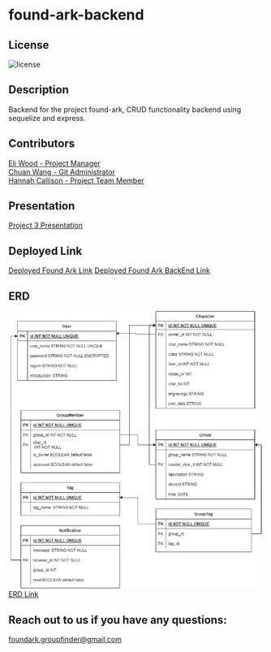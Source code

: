 # found-ark-backend

## License

![license](https://img.shields.io/badge/MIT-blue)

## Description

Backend for the project found-ark, CRUD functionality backend using sequelize and express.


## Contributors

[Eli Wood - Project Manager](https://github.com/MrEliWood)
<br>
[Chuan Wang - Git Administrator](https://github.com/chuanw101)
<br>
[Hannah Callison - Project Team Member](https://github.com/hannahcallison)

## Presentation
[Project 3 Presentation](https://docs.google.com/presentation/d/1NXK11FdoPJut3aMADcWJPN4QUTZq5fXoIUo3dQ_YX0E/edit?usp=sharing)

## Deployed Link
[Deployed Found Ark Link](https://found-ark.herokuapp.com/)
[Deployed Found Ark BackEnd Link](https://found-ark-backend.herokuapp.com/)

## ERD
![ErdIMAGE](/erd.png)<br>
[ERD Link](https://viewer.diagrams.net/?tags=%7B%7D&highlight=0000ff&edit=_blank&layers=1&nav=1#R7Z1bc9o4FMc%2FDY%2FtWDbm8hhImnY3Tbu5zLZPGRUr4K6xGFk0ST%2F9SsYXiAy1iPFF0kwnxcIIo%2FO3fjpHR3LPmS6fLwlcLT5jDwU92%2FKee855z7Zta2Cz%2F3jJy6YEADspmRPfS8ryglv%2FN0oKraR07Xso2jmRYhxQf7VbOMNhiGZ0pwwSgp92T3vEwe63ruAcCQW3MxiIpf%2F6Hl1sSkeulZd%2FRP58kX4zsJJ3ljA9OSmIFtDDT1tFzkXPmRKM6ebV8nmKAt56abtsPvdhz7vZhREU0jIf%2BI8Onh%2Fux8vh3xe%2F3VH%2F4%2BUDDN8ltfyCwTr5wfcRIskF05e0Fdi1r%2FhLCn%2FwoklEIaGJsRyLFbDmp9AP2UedcxAfBwFcRX58%2BqZk4QfeFXzBa5pWlB5NHv1n5N1sbMXPZWa7YpXxQ175I6v8NrkY%2FjYM%2FHnIXs%2FYL%2BffOCEoYtdyBSOaVpAV3MRNzsvE9kp%2FPCIUPW8VJe13ifASUfLCTkne7SemTMWc2vopV4aTli22VTFKCmGixnlWdW4w9iKxmYT9bMF%2Bh20XN8dkgYn%2Fm1ssSFp4257x8ZO%2FDGDIpA29V0UTHN%2FLsV38IJjiAHOjhzhEgt35SR7BqztI5ogmBSvshzRuB3fC%2FrGWmVrv3Z7LrnXKjkF%2BzP7x0wmd4jCihOmL14GYVZ8QN%2FWE4lVSaYAe0%2FpJ0u789Q9MKV7uFcDBW%2BLPqnhJTV5OBc6pROAIIvj6914ZsN9PfRjcsM4ShvNgY7S474S50QosW9jWWfu%2BbvjXtyxmzfkYxPfiwvc8FJa3h13aHjsGkGv%2FpLK8VaRrgwHri0JI2Q2yDr1IMGp2ncfbuS%2FYmZ1uW5%2Bu79jf6y%2Fx3%2FurK%2Fbf%2FfWnf%2B4vGtZA2k1vzp1EKzjzw%2FnV5pODVyJx6xLJ896b1h5WKppS1dWgGtcgohQirBMiYtA0IgblRVBP54A8P63vjXxwSxtDdT4MBSOv2WD%2BIYRLfr23dzefri%2B7SYpa5KEdGUaGDI2TYdw0GcbqkmFU2hiqkyGNpm1ZeQWj6AkTby8ZLq6nN9%2B%2F3l2cKwyH8grRDg7AlRgzGjycCA%2FAbpoPwBWHlcoQIhe5YQRwxfEgQXMfh%2FsQoSwWZGShHxj6EkNGA4ZTgcFtHgzioFIdMGQiN2AArjhLzO4Kgr31jHI8OGdbhFAXChKS0A4KfXGWYbqABM6oMtkEWZpHXpRmhMTVrCmONr%2FhlBkI6UxCgoFhSQrYY%2FdEGOgbN7HyFIR%2B%2BaC1ZA6CfTIZiF6iSkkI%2Fcr8xEMWkB8OvK6tjq5edBNNGoK8TCSHCMfLplR1deQhmOmmyt1GeVC4bjlQnMxtdMXowYc2gcJ6Ww%2FgmkmnLOdEjA%2FgJzaof9iDi%2B5Qoj6N6OdImuBiCygxapwSCscWTWgxN7MYWZwt4OGUtXZjoh5daIcFx0SZWoAFAJrmgqNwMoJjchGyphBjBbMARpF2TJDQhHZMsCX6AsOEkzGh3zQTbInAYteYkGncMMEWIwM%2BRcuH4FfQwXBSPZrQjgmuWe3YBiYMm2aCTPJ615jgmhWPWVOIQ0CCI%2Fa121RQFgQSQtAOBI64KYYBQe0gsK2mQeCIm2YoA4JM4wYEjjjuiycSdMCAhAy0w0DfNhhoAQacpjHQlxgOdA0DmcYNBvoi7VE4J%2FAX62y3Jw%2BUZYGEFrRjAUi%2F08CgURgMmoYBcMS0E2VokKvc4AA44vDvZ4TDBw9SqAMOZMSgHQ8GojguCV6vDjPhVf%2Ff3vWK%2BdpDKysT1zBuKVnU1JuXJ%2FZLr0sDp%2BrsByYQWA76EusTszunO3skD0TPQKX1iQMTCsyaQgwFmvWJ8jLRbzhgUowr9w7lQdH8TskKZxgPTIZx1hRi0uCcD%2F71XHoiIQztuDA0KWUt4ELj%2ByQPxeGBSuvWhyapLGsKcQQwIwhSTB7inIJiZ6LdbGhGKdqxYmBWr7eAFc1vmpzKUUknwixfz8wsziN6KJoRf0V3t01uNxzqEYN2MAAFG%2BAYGtRPg%2BZ3Sh6onG%2BQqdzwABRMKXt%2BNNt9zIqyMJCRgn40sA0N2kCDUeM0sFWmgW1okLeFSAPqL9Fmv%2Fzzs7vWzzzXJATtWDAUJ5%2Fu4PwwDXrtzzsTpSGdQJaO1dPdasuG%2FYF1qu56aEJ6leePDctvgNqW%2FLGROHpTKX9saIJ6maULnnbD3TeTPyYlE%2B2gPhJHewYUb%2FTv5EHReP7YSOGVppnEDSVGYj45hfNN9tjO89A6lCRQjzK0A8NY7BHidUYquHzic9AKFhqJGnrzwqJBwYPPshyxHcfwZB39WGJnGa15L%2BEYjsuvT9jvGBbq4HQyENNDVXIMM5Ub5I%2FFDNDYMdTbJZQQyAHyD6olf5nq6lCM2aG6cpdQHhEFLmHNiBDD%2FY2njlfnFI7NFtVZU4hzBZtFRZwT7SZCPQLQjgDZvJRBQJMIKJhGrBcBwBJnFRRiQC5zAwFgiRMBPDSoNANkBKAhBETPMY4AfkbLH4gc5kEHgoCiRt6a9%2BEUhPeK8z7Gp%2BuxjfNWeXwvvxO6k%2FkBLNF9UynClwvdsBtYBQ8Z4jE%2Bk%2FwhJxTtJvlAuoGdwUV1jt4RuGg8%2FwMAtT09UH6grzwtgOjp5fG%2Bzu0RUZMqNESD2YK0DWhofAshAMSUEaXQYDYhzdtizwOJOBmYch0Qa31q98704oTZgDT%2Byg8jZ2C5g3v8czq%2F%2BxZ9DP6K3omDCUOJw5QQVFQeHHspUevmQYU66G4C%2BR%2FssV%2F1SgOi8GeLIwE%2FesBPPKZvW5MvX64uzq7ZKw89wnVA2atHGESou2ioUBoqg2EPNc3W1G1wIFqwkxBQeHfqXObGfwBAnHSCqxVhzeupCYhK5aEfIvqWYHrkzVE69cN61wWe4xAGF3nphPDrQWnXn59zhWOr8%2Fv5J6L0JUEGXFPMsUKXQfIusxh5%2BZb2BPzgOz9476aH58%2Fbb56nSBFNnowJIrwmM3RQBckPpSls9p2ZPuuCN8NBsRAUQOr%2FQjsXUn3X3R82aiFQl4XSdNDuGWjU7C30fsyabsdItuP8wUzx0VdEfNYGcTrQ22znjkrazm6X6dyxJvdWv6R90o0a6jdQoScHmr2zjjHPq5Y7llZOSYP190SlStsn%2FugZIfBl64TECctr%2FsoLtgZI6bY26fP6ks3dP5Q8P%2F19uTY2V1BpqESMpF9j6j%2F6M7jZZfmQI9zrSvbkH%2BIjUtmTw7IhzEqyJwttZgIWsrmTxwTI3GJVNJA5WXh5YqyiQ3mTx9hjTx%2BuULCi8GeLoQpdciYrFInKIYvCdjD7KlY83XkEIurMlix2DCSyZlsWzz7GGmM9AVGQErtEUQS5h6XcXlkV6kI7JhQk1Boo1A2FOvMki1UgZsB0J03yGHtsZK8hF8QsGIJmyGdtqFoKfZWy0A8LJpzUPBaaT4zscPLLUbe%2FpuGkgtSX16uqtKKACRglDWEiRi2gQJ05kMVZwXqFjICmMaOCp6QRfoMqmfxYpTD044IrGF657JKD0bJy2VpN5f4UdM%2FKmac4B8staZ435%2F7ssQ87JBjT7buNwNXiM%2FYQP%2BN%2F)

## Reach out to us if you have any questions:
 [foundark.groupfinder@gmail.com](mailto:foundark.groupfinder@gmail.com)